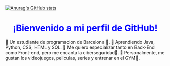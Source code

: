[![Anurag's GitHub stats](https://github-readme-stats.vercel.app/api?username=lluisp7)](https://github.com/lluisp7/github-readme-stats)
<h1 align="center" style="color:blue;">¡Bienvenido a mi perfil de GitHub!</h1>
💫 Un estudiante de programacion de Barcelona 📍.
💫 Aprendiendo Java, Python, CSS, HTML y SQL.
💫 Me quiero especializar tanto en Back-End como Front-end, pero me encanta la ciberseguridad🔐.
💫 Personalmente, me gustan los videojuegos, peliculas, series y entrenar en el GYM💪.
